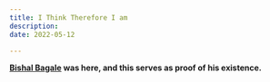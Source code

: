 ```yaml
---
title: I Think Therefore I am
description:
date: 2022-05-12

---
```


**[Bishal Bagale](https://bishalbagale.xyz) was here, and this serves as proof of his existence.**
